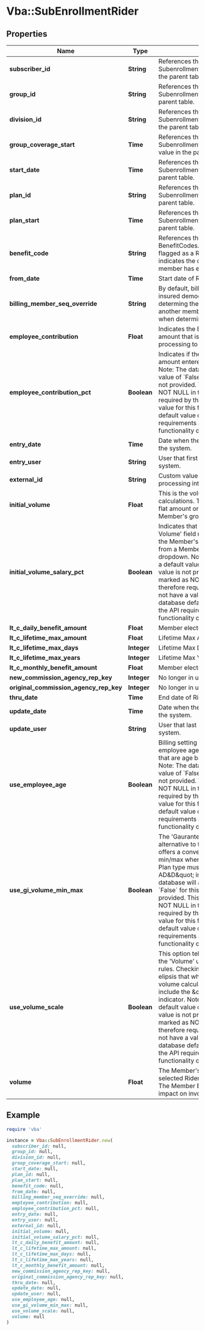 # Vba::SubEnrollmentRider

## Properties

| Name | Type | Description | Notes |
| ---- | ---- | ----------- | ----- |
| **subscriber_id** | **String** | References the SubenrollmentPlan.Subscriber_ID value in the parent table. |  |
| **group_id** | **String** | References the SubenrollmentPlan.Group_ID value in the parent table. |  |
| **division_id** | **String** | References the SubenrollmentPlan.Division_ID value in the parent table. |  |
| **group_coverage_start** | **Time** | References the SubenrollmentPlan.Group_Coverage_Start value in the parent table. |  |
| **start_date** | **Time** | References the SubenrollmentPlan.Start_Date value in the parent table. |  |
| **plan_id** | **String** | References the SubenrollmentPlan.Plan_ID value in the parent table. |  |
| **plan_start** | **Time** | References the SubenrollmentPlan.Plan_Start value in the parent table. |  |
| **benefit_code** | **String** | References the BenefitCodes.Benefit_Code value that is flagged as a Rider on this Plan and indicates the optional coverage this member has enrolled in. |  |
| **from_date** | **Time** | Start date of Rider coverage. |  |
| **billing_member_seq_override** | **String** | By default, billing calculations use the insured demographic information for determing the settings. This value allows another member of the family to be used when determining those calculations. | [optional] |
| **employee_contribution** | **Float** | Indicates the Employee Contribution amount that is used during Diability processing to properly take tax amounts. | [optional] |
| **employee_contribution_pct** | **Boolean** | Indicates if the Emploee Contribution amount entered is a Pct or flat amount.  Note: The database will apply a default value of &#x60;False&#x60; for this field if a value is not provided.  This field is also marked as NOT NULL in the database and therefore required by the API.  If you do not have a value for this field, supply the database default value of &#x60;False&#x60; to meet the API requirements and ensure that the functionality occurs as expected. |  |
| **entry_date** | **Time** | Date when the record was first added to the system. | [optional] |
| **entry_user** | **String** | User that first added the record to the system. | [optional] |
| **external_id** | **String** | Custom value used for Ceridican tax processing interface. | [optional] |
| **initial_volume** | **Float** | This is the volume used in intial volume calculations. This number can either be a flat amount or a percentage of the Member&#39;s gross salary. | [optional] |
| **initial_volume_salary_pct** | **Boolean** | Indicates that the number from the &#39;Initial Volume&#39; field represents a percentage of the Member&#39;s salary. Salaries are found from a Member&#39;s &#39;Financial&#39; detail dropdown.  Note: The database will apply a default value of &#x60;False&#x60; for this field if a value is not provided.  This field is also marked as NOT NULL in the database and therefore required by the API.  If you do not have a value for this field, supply the database default value of &#x60;False&#x60; to meet the API requirements and ensure that the functionality occurs as expected. |  |
| **lt_c_daily_benefit_amount** | **Float** | Member elected Daily Benefit Amount | [optional] |
| **lt_c_lifetime_max_amount** | **Float** | Lifetime Max Amount elected | [optional] |
| **lt_c_lifetime_max_days** | **Integer** | Lifetime Max Days elected | [optional] |
| **lt_c_lifetime_max_years** | **Integer** | Lifetime Max Years elected | [optional] |
| **lt_c_monthly_benefit_amount** | **Float** | Member elected Monthly Benefit Amount | [optional] |
| **new_commission_agency_rep_key** | **Integer** | No longer in use. | [optional] |
| **original_commission_agency_rep_key** | **Integer** | No longer in use. | [optional] |
| **thru_date** | **Time** | End date of Rider coverage. | [optional] |
| **update_date** | **Time** | Date when the record was last updated in the system. | [optional] |
| **update_user** | **String** | User that last updated the record in the system. | [optional] |
| **use_employee_age** | **Boolean** | Billing setting indicating that the employee age is used in all calculations that are age based for this specific Rider.  Note: The database will apply a default value of &#x60;False&#x60; for this field if a value is not provided.  This field is also marked as NOT NULL in the database and therefore required by the API.  If you do not have a value for this field, supply the database default value of &#x60;False&#x60; to meet the API requirements and ensure that the functionality occurs as expected. |  |
| **use_gi_volume_min_max** | **Boolean** | The &#39;Gaurantee Issue&#39; option is an alternative to the &#39;Use Scale&#39; option. It offers a convenient secondary option for min/max when calculating Rider volume. Plan type must include the \&quot;Life AD&amp;D\&quot; indicator.  Note: The database will apply a default value of &#x60;False&#x60; for this field if a value is not provided.  This field is also marked as NOT NULL in the database and therefore required by the API.  If you do not have a value for this field, supply the database default value of &#x60;False&#x60; to meet the API requirements and ensure that the functionality occurs as expected. |  |
| **use_volume_scale** | **Boolean** | This option tells the system to calculate the &#39;Volume&#39; using the Group volume rules. Checking this box will display an elipsis that when clicked will explain the volume calculation. Plan type must include the \&quot;Life AD&amp;D\&quot; indicator.  Note: The database will apply a default value of &#x60;False&#x60; for this field if a value is not provided.  This field is also marked as NOT NULL in the database and therefore required by the API.  If you do not have a value for this field, supply the database default value of &#x60;False&#x60; to meet the API requirements and ensure that the functionality occurs as expected. |  |
| **volume** | **Float** | The Member&#39;s &#39;Volume&#39; within the selected Rider benefit on the enrollment. The Member Enrollment &#39;Volume&#39; has no impact on invoicing. | [optional] |

## Example

```ruby
require 'vba'

instance = Vba::SubEnrollmentRider.new(
  subscriber_id: null,
  group_id: null,
  division_id: null,
  group_coverage_start: null,
  start_date: null,
  plan_id: null,
  plan_start: null,
  benefit_code: null,
  from_date: null,
  billing_member_seq_override: null,
  employee_contribution: null,
  employee_contribution_pct: null,
  entry_date: null,
  entry_user: null,
  external_id: null,
  initial_volume: null,
  initial_volume_salary_pct: null,
  lt_c_daily_benefit_amount: null,
  lt_c_lifetime_max_amount: null,
  lt_c_lifetime_max_days: null,
  lt_c_lifetime_max_years: null,
  lt_c_monthly_benefit_amount: null,
  new_commission_agency_rep_key: null,
  original_commission_agency_rep_key: null,
  thru_date: null,
  update_date: null,
  update_user: null,
  use_employee_age: null,
  use_gi_volume_min_max: null,
  use_volume_scale: null,
  volume: null
)
```

